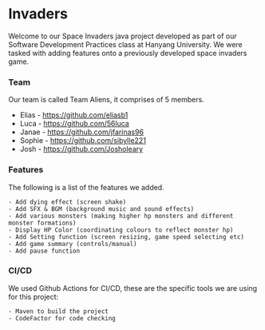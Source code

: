 Invaders
=

Welcome to our Space Invaders java project developed as part of our Software Development Practices class at Hanyang University. We were tasked with adding features onto a previously developed space invaders game.

### Team

Our team is called Team Aliens, it comprises of 5 members.

* Elias - https://github.com/eliasb1
* Luca - https://github.com/56luca
* Janae - https://github.com/jfarinas96
* Sophie - https://github.com/sibylle221
* Josh - https://github.com/Josholeary

### Features

The following is a list of the features we added.

    - Add dying effect (screen shake)
    - Add SFX & BGM (background music and sound effects)
    - Add various monsters (making higher hp monsters and different monster formations)
    - Display HP Color (coordinating colours to reflect monster hp)
    - Add Setting function (screen resizing, game speed selecting etc)
    - Add game summary (controls/manual)
    - Add pause function

### CI/CD
We used Github Actions for CI/CD, these are the specific tools we are using for this project:

    - Maven to build the project
    - CodeFactor for code checking
